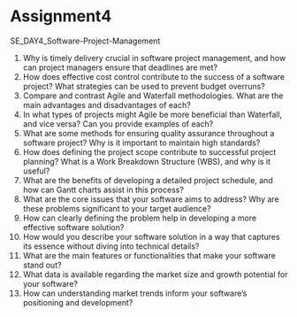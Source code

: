 # Assignment4
SE_DAY4_Software-Project-Management
1. Why is timely delivery crucial in software project management, and how can project managers ensure that deadlines are met?
2. How does effective cost control contribute to the success of a software project? What strategies can be used to prevent budget overruns?
3. Compare and contrast Agile and Waterfall methodologies. What are the main advantages and disadvantages of each?
4. In what types of projects might Agile be more beneficial than Waterfall, and vice versa? Can you provide examples of each?
5. What are some methods for ensuring quality assurance throughout a software project? Why is it important to maintain high standards?
6. How does defining the project scope contribute to successful project planning? What is a Work Breakdown Structure (WBS), and why is it useful?
7. What are the benefits of developing a detailed project schedule, and how can Gantt charts assist in this process?
8. What are the core issues that your software aims to address? Why are these problems significant to your target audience?
9. How can clearly defining the problem help in developing a more effective software solution?
10. How would you describe your software solution in a way that captures its essence without diving into technical details?
11. What are the main features or functionalities that make your software stand out?
12. What data is available regarding the market size and growth potential for your software?
13. How can understanding market trends inform your software’s positioning and development?
